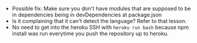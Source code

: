 - Possible fix: Make sure you don't have modules that are supposed to be in dependencies being in devDependencies at package.json
- Is it complaining that it can't detect the language? Refer to that lesson.
- No need to get into the heroku SSH with `heroku run bash` because npm install was run everytime you push the repository up to heroku.